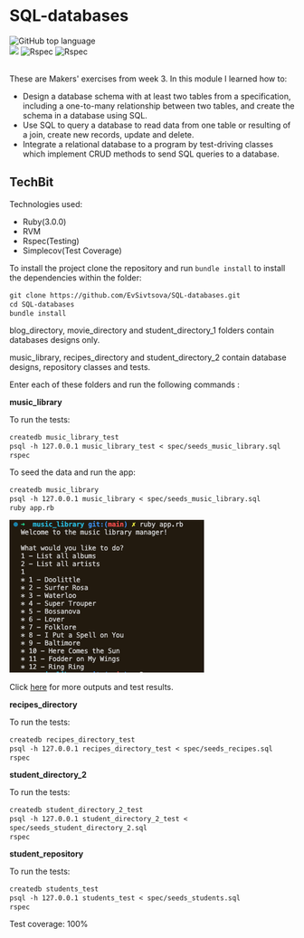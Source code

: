 # SQL-databases

<div align="left">
  <img alt="GitHub top language" src="https://img.shields.io/github/languages/top/EvSivtsova/bank_tech_test">
</div>
<div>
  <img src="https://img.shields.io/badge/postgres-%23316192.svg?style=for-the-badge&logo=postgresql&logoColor=white"/> 
  <img src="https://img.shields.io/badge/RSpec-blue?style=for-the-badge&logo=Rspec&logoColor=white" alt="Rspec"/>
  <img src="https://img.shields.io/badge/Test_coverage:_100-blue?style=for-the-badge&logo=Rspec&logoColor=white" alt="Rspec"/>
</div><br>

These are Makers' exercises from week 3. In this module I learned how to:

* Design a database schema with at least two tables from a specification, including a one-to-many relationship between two tables, and create the schema in a database using SQL.
* Use SQL to query a database to read data from one table or resulting of a join, create new records, update and delete.
* Integrate a relational database to a program by test-driving classes which implement CRUD methods to send SQL queries to a database.

## TechBit

Technologies used: 
* Ruby(3.0.0)
* RVM
* Rspec(Testing)
* Simplecov(Test Coverage)

To install the project clone the repository and run `bundle install` to install the dependencies within the folder:

```
git clone https://github.com/EvSivtsova/SQL-databases.git
cd SQL-databases
bundle install
```
blog_directory, movie_directory and student_directory_1 folders contain databases designs only.

music_library, recipes_directory and student_directory_2 contain database designs, repository classes and tests.

Enter each of these folders and run the following commands :

**music_library**<br>

To run the tests:

```
createdb music_library_test
psql -h 127.0.0.1 music_library_test < spec/seeds_music_library.sql
rspec
```

To seed the data and run the app:
```
createdb music_library
psql -h 127.0.0.1 music_library < spec/seeds_music_library.sql
ruby app.rb
```
<img src='https://github.com/EvSivtsova/SQL-databases/blob/main/outputs/music-library-option-1.png'>

Click [here](https://github.com/EvSivtsova/SQL-databases/tree/main/outputs) for more outputs and test results.

**recipes_directory**<br>

To run the tests:
```
createdb recipes_directory_test
psql -h 127.0.0.1 recipes_directory_test < spec/seeds_recipes.sql
rspec
```

**student_directory_2**<br>

To run the tests:
```
createdb student_directory_2_test
psql -h 127.0.0.1 student_directory_2_test < spec/seeds_student_directory_2.sql
rspec
```
**student_repository**<br>

To run the tests:
```
createdb students_test
psql -h 127.0.0.1 students_test < spec/seeds_students.sql
rspec
```

Test coverage: 100%
